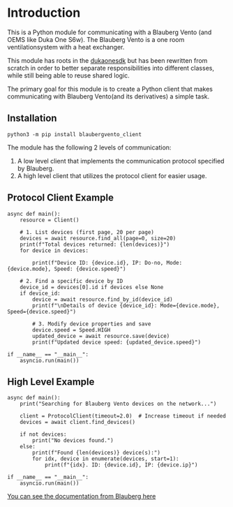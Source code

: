 # Introduction

This is a Python module for communicating with a Blauberg Vento (and OEMS like Duka One S6w).
The Blauberg Vento is a one room ventilationsystem with a heat exchanger.

This module has roots in the [dukaonesdk](https://github.com/dingusdk/dukaonesdk/blob/master/readme.md) but has been rewritten from scratch in order to better separate 
responsibilities into different classes, while still being able to reuse shared logic.

The primary goal for this module is to create a Python client that makes communicating with Blauberg 
Vento(and its derivatives) a simple task. 

## Installation
```
python3 -m pip install blaubergvento_client
```

The module has the following 2 levels of communication:
1. A low level client that implements the communication protocol specified by Blauberg.
2. A high level client that utilizes the protocol client for easier usage.
 
## Protocol Client Example 

```
async def main():
    resource = Client()

    # 1. List devices (first page, 20 per page)
    devices = await resource.find_all(page=0, size=20)
    print(f"Total devices returned: {len(devices)}")
    for device in devices:

        print(f"Device ID: {device.id}, IP: Do-no, Mode: {device.mode}, Speed: {device.speed}")

    # 2. Find a specific device by ID
    device_id = devices[0].id if devices else None
    if device_id:
        device = await resource.find_by_id(device_id)
        print(f"\nDetails of device {device_id}: Mode={device.mode}, Speed={device.speed}")

        # 3. Modify device properties and save
        device.speed = Speed.HIGH
        updated_device = await resource.save(device)
        print(f"Updated device speed: {updated_device.speed}")

if __name__ == "__main__":
    asyncio.run(main())
```

## High Level Example

```
async def main():
    print("Searching for Blauberg Vento devices on the network...")

    client = ProtocolClient(timeout=2.0)  # Increase timeout if needed
    devices = await client.find_devices()

    if not devices:
        print("No devices found.")
    else:
        print(f"Found {len(devices)} device(s):")
        for idx, device in enumerate(devices, start=1):
            print(f"{idx}. ID: {device.id}, IP: {device.ip}")

if __name__ == "__main__":
    asyncio.run(main())

```

[You can see the documentation from Blauberg here](https://blaubergventilatoren.de/uploads/download/b133_4_1en_01preview.pdf)
